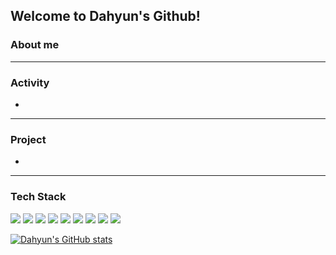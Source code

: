 <h2>Welcome to Dahyun's Github!</h2>
<div>
  <h3>About me</h3>
  <hr>
     <h3>Activity</h3>
  <ul>
    <li>
    </li>
  </ul>
  <hr>
     <h3>Project</h3>
  <ul>
    <li>
    </li>
  </ul>
  <hr>
     <h3>Tech Stack</h3>
  <img src="https://img.shields.io/badge/HTML5-E34F26?style=flat-square&logo=HTML5&logoColor=white">
  <img src="https://img.shields.io/badge/CSS3-1572B6?style=flat-square&logo=CSS3&logoColor=white"/>
  <img src="https://img.shields.io/badge/Java-E34F26?style=flat-square&logo=Java&logoColor=white">
  <img src="https://img.shields.io/badge/JavaScript-F7DF1E?style=flat-square&logo=JavaScript&logoColor=white">
  <img src="https://img.shields.io/badge/Python-3766AB?style=flat-square&logo=Python&logoColor=white"/>
  <img src="https://img.shields.io/badge/Spring Boot-6DB33F?style=flat-square&logo=Spring Boot&logoColor=white"/>
  <img src="https://img.shields.io/badge/C-A8B9CC?style=flat-square&logo=C&logoColor=white"/>
  <img src="https://img.shields.io/badge/Go-00ADD8?style=flat-square&logo=Go&logoColor=white"/>
  <img src="https://img.shields.io/badge/Lua-2C2D72?style=flat-square&logo=Lua&logoColor=white"/>
  
</div>
  

[![Dahyun's GitHub stats](https://github-readme-stats.vercel.app/api?username=sondahyun)](https://github.com/anuraghazra/github-readme-stats)


<!--
**sondahyun/sondahyun** is a ✨ _special_ ✨ repository because its `README.md` (this file) appears on your GitHub profile.

Here are some ideas to get you started:

- 🔭 I’m currently working on ...
- 🌱 I’m currently learning ...
- 👯 I’m looking to collaborate on ...
- 🤔 I’m looking for help with ...
- 💬 Ask me about ...
- 📫 How to reach me: ...
- 😄 Pronouns: ...
- ⚡ Fun fact: ...
-->
